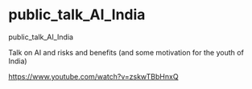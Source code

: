 # public_talk_AI_India

public_talk_AI_India

Talk on AI and risks and benefits (and some motivation for the youth of India)

https://www.youtube.com/watch?v=zskwTBbHnxQ
